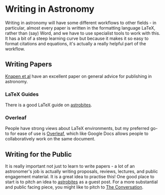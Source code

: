 # Writing in Astronomy

Writing in astronomy will have some different workflows to other fields - in particular, almost every paper is written in the formatting language LaTeX, rather than (say) Word, and we have to use specialist tools to work with this. It has a bit of a steep learning curve but because it makes it so easy to format citations and equations, it's actually a really helpful part of the workflow.

## Writing Papers

[Knapen et al](https://arxiv.org/abs/2110.05503) have an excellent paper on general advice for publishing in astronomy. 

### LaTeX Guides

There is a good LaTeX guide on [astrobites](https://astrobites.org/2018/01/20/getting-started-with-latex/). 

### Overleaf

People have strong views about LaTeX environments, but my preferred go-to for ease of use is [Overleaf](https://www.overleaf.com/project), which like Google Docs allows people to collaboratively work on the same document. 

## Writing for the Public

It is really important not just to learn to write papers - a lot of an astronomer's job is actually writing proposals, reviews, lectures, and public engagement material. It is a great idea to practise this! One good place to start is to pitch an idea to [astrobites](https://astrobites.org/apply-to-write-for-astrobites/submit-a-guest-post/) as a guest post. For a more substantial and public facing piece, you might like to pitch to [The Conversation](https://theconversation.com/au).